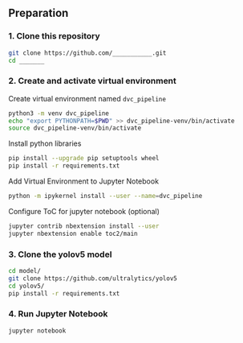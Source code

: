 ## Preparation

### 1. Clone this repository
```bash
git clone https://github.com/___________.git
cd _______
```

### 2. Create and activate virtual environment
Create virtual environment named `dvc_pipeline`
```bash
python3 -m venv dvc_pipeline
echo "export PYTHONPATH=$PWD" >> dvc_pipeline-venv/bin/activate
source dvc_pipeline-venv/bin/activate
```

Install python libraries
```bash
pip install --upgrade pip setuptools wheel
pip install -r requirements.txt
```

Add Virtual Environment to Jupyter Notebook
```bash
python -m ipykernel install --user --name=dvc_pipeline
```
Configure ToC for jupyter notebook (optional)

```bash
jupyter contrib nbextension install --user
jupyter nbextension enable toc2/main
```

### 3. Clone the yolov5 model
```bash
cd model/
git clone https://github.com/ultralytics/yolov5
cd yolov5/
pip install -r requirements.txt
```
### 4. Run Jupyter Notebook
```bash
jupyter notebook
```